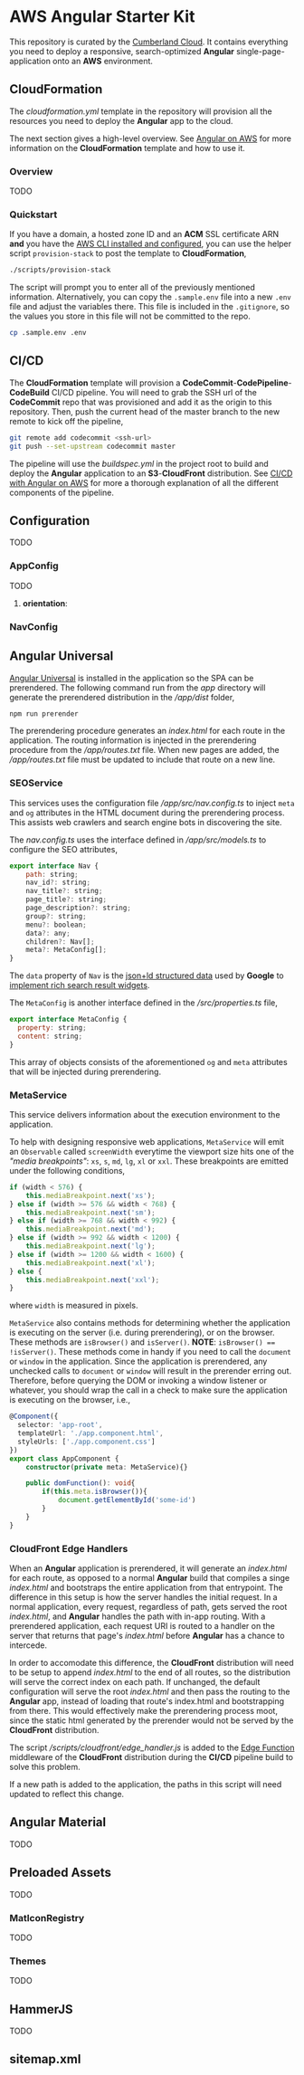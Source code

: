 # AWS Angular Starter Kit

This repository is curated by the [Cumberland Cloud](https://cumberland-cloud.com). It contains everything you need to deploy a responsive, search-optimized **Angular** single-page-application onto an **AWS** environment.

## CloudFormation

The _cloudformation.yml_ template in the repository will provision all the resources you need to deploy the **Angular** app to the cloud. 

The next section gives a high-level overview. See [Angular on AWS](https://cumberland-cloud.com/blog/article/angular_on_aws) for more information on the **CloudFormation** template and how to use it.

### Overview

TODO

### Quickstart

If you have a domain, a hosted zone ID and an **ACM** SSL certificate ARN **and** you have the [AWS CLI installed and configured](), you can use the helper script `provision-stack` to post the template to **CloudFormation**,

```bash
./scripts/provision-stack
```

The script will prompt you to enter all of the previously mentioned information. Alternatively, you can copy the `.sample.env` file into a new `.env` file and adjust the variables there. This file is included in the `.gitignore`, so the values you store in this file will not be committed to the repo.

```bash
cp .sample.env .env
```

## CI/CD

The **CloudFormation** template will provision a **CodeCommit**-**CodePipeline**-**CodeBuild** CI/CD pipeline. You will need to grab the SSH url of the **CodeCommit** repo that was provisioned and add it as the origin to this repository. Then, push the current head of the master branch to the new remote to kick off the pipeline,

```bash
git remote add codecommit <ssh-url>
git push --set-upstream codecommit master
```

The pipeline will use the _buildspec.yml_ in the project root to build and deploy the **Angular** application to an **S3**-**CloudFront** distribution. See [CI/CD with Angular on AWS]() for more a thorough explanation of all the different components of the pipeline.

## Configuration

TODO

### AppConfig

TODO

1. **orientation**:

### NavConfig

## Angular Universal

[Angular Universal](https://angular.io/guide/universal) is installed in the application so the SPA can be prerendered. The following command run from the _app_ directory will generate the prerendered distribution in the _/app/dist_ folder,

```bash
npm run prerender
```

The prerendering procedure generates an _index.html_ for each route in the application. The routing information is injected in the prerendering procedure from the _/app/routes.txt_ file. When new pages are added, the _/app/routes.txt_ file must be updated to include that route on a new line.

### SEOService

This services uses the configuration file _/app/src/nav.config.ts_ to inject `meta` and `og` attributes in the HTML document during the prerendering process. This assists web crawlers and search engine bots in discovering the site. 

The _nav.config.ts_ uses the interface defined in _/app/src/models.ts_ to configure the SEO attributes,

```javascript
export interface Nav {
    path: string;
    nav_id?: string;
    nav_title?: string;
    page_title?: string;
    page_description?: string;
    group?: string;
    menu?: boolean;
    data?: any;
    children?: Nav[];
    meta?: MetaConfig[];
}
```

The `data` property of `Nav` is the [json+ld structured data](https://developers.google.com/search/docs/advanced/structured-data/intro-structured-data) used by **Google** to [implement rich search result widgets](https://developers.google.com/search/docs/advanced/structured-data/search-gallery). 

The `MetaConfig` is another interface defined in the _/src/properties.ts_ file,

```javascript
export interface MetaConfig {
  property: string;
  content: string;
}
```

This array of objects consists of the aforementioned `og` and `meta` attributes that will be injected during prerendering.

### MetaService

This service delivers information about the execution environment to the application.

To help with designing responsive web applications, `MetaService` will emit an `Observable` called `screenWidth` everytime the viewport size hits one of the _"media breakpoints"_: `xs`, `s`, `md`, `lg`, `xl` or `xxl`. These breakpoints are emitted under the following conditions,

```javascript
if (width < 576) {
    this.mediaBreakpoint.next('xs');
} else if (width >= 576 && width < 768) {
    this.mediaBreakpoint.next('sm');
} else if (width >= 768 && width < 992) {
    this.mediaBreakpoint.next('md');
} else if (width >= 992 && width < 1200) {
    this.mediaBreakpoint.next('lg');
} else if (width >= 1200 && width < 1600) {
    this.mediaBreakpoint.next('xl');
} else {
    this.mediaBreakpoint.next('xxl');
}
```

where `width` is measured in pixels.

`MetaService` also contains methods for determining whether the application is executing on the server (i.e. during prerendering), or on the browser. These methods are `isBrowser()` and `isServer()`. **NOTE**: `isBrowser() == !isServer()`. These methods come in handy if you need to call the `document` or `window` in the application. Since the application is prerendered, any unchecked calls to `document` or `window` will result in the prerender erring out. Therefore, before querying the DOM or invoking a window listener or whatever, you should wrap the call in a check to make sure the application is executing on the browser, i.e., 

```typescript
@Component({
  selector: 'app-root',
  templateUrl: './app.component.html',
  styleUrls: ['./app.component.css']
})
export class AppComponent {
    constructor(private meta: MetaService){}

    public domFunction(): void{
        if(this.meta.isBrowser()){
            document.getElementById('some-id')
        }
    }
}
```


### CloudFront Edge Handlers

When an **Angular** application is prerendered, it will generate an _index.html_ for each route, as opposed to a normal **Angular** build that compiles a singe _index.html_ and bootstraps the entire application from that entrypoint. The difference in this setup is how the server handles the initial request. In a normal application, every request, regardless of path, gets served the root _index.html_, and **Angular** handles the path with in-app routing. With a prerendered application, each request URI is routed to a handler on the server that returns that page's _index.html_ before **Angular** has a chance to intercede.

In order to accomodate this difference, the **CloudFront** distribution will need to be setup to append _index.html_ to the end of all routes, so the distribution will serve the correct index on each path. If unchanged, the default configuration will serve the root _index.html_ and then pass the routing to the **Angular** app, instead of loading that route's index.html and bootstrapping from there. This would effectively make the prerendering process moot, since the static html generated by the prerender would not be served by the **CloudFront** distribution.

The script _/scripts/cloudfront/edge\_handler.js_ is added to the [Edge Function](https://docs.aws.amazon.com/AmazonCloudFront/latest/DeveloperGuide/cloudfront-functions.html) middleware of the **CloudFront** distribution during the **CI/CD** pipeline build to solve this problem. 

If a new path is added to the application, the paths in this script will need updated to reflect this change. 

## Angular Material

TODO

## Preloaded Assets

TODO

### MatIconRegistry

TODO

### Themes

TODO

## HammerJS

TODO

## sitemap.xml

